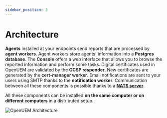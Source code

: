 ```yaml
---
sidebar_position: 3
---
```


# Architecture

**Agents** installed at your endpoints send reports that are processed by **agent workers**. Agent workers store agents' information into a **Postgres database**. The **Console** offers a web interface that allows you to browse the reported information and perform some tasks. Digital certificates used in OpenUEM are validated by the **OCSP responder**. New certificates are generated by the **cert-manager worker**. Email notifications are sent to your users using SMTP thanks to the **notification worker**. Communication between all these components is possible thanks to a [**NATS server**](https://docs.nats.io/).

All these components can be installed **on the same computer or on different computers** in a distributed setup.

![OpenUEM Architecture](/img/openuem_architecture.png)
